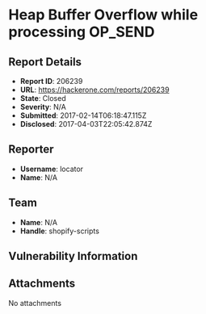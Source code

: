 # Heap Buffer Overflow while processing OP_SEND

## Report Details
- **Report ID**: 206239
- **URL**: https://hackerone.com/reports/206239
- **State**: Closed
- **Severity**: N/A
- **Submitted**: 2017-02-14T06:18:47.115Z
- **Disclosed**: 2017-04-03T22:05:42.874Z

## Reporter
- **Username**: locator
- **Name**: N/A

## Team
- **Name**: N/A
- **Handle**: shopify-scripts

## Vulnerability Information


## Attachments
No attachments

